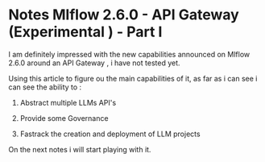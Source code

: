 # Notes Mlflow 2.6.0 - API Gateway (Experimental ) - Part I 

I am definitely impressed with the new capabilities announced on Mlflow 2.6.0 around an API Gateway , i have not tested yet.

Using this article to figure ou the main capabilities of it, as far as i can see i can see the ability to :

1. Abstract multiple LLMs API's

2. Provide some Governance

3. Fastrack the creation and deployment of LLM projects

On the next notes i will start playing with it.






